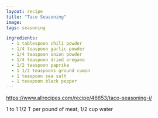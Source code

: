 ```yaml
---
layout: recipe
title: "Taco Seasoning"
image:
tags: seasoning

ingredients:
  - 1 tablespoon chili powder
  - 1/4 teaspoon garlic powder
  - 1/4 teaspoon onion powder
  - 1/4 teaspoon dried oregano
  - 1/2 teaspoon paprika
  - 1 1/2 teaspoons ground cumin
  - 1 teaspoon sea salt
  - 1 teaspoon black pepper
---
```


<https://www.allrecipes.com/recipe/46653/taco-seasoning-i/>

1 to 1 1/2 T per pound of meat, 1/2 cup water
